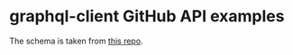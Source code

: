 # graphql-client GitHub API examples

The schema is taken from [this repo](https://raw.githubusercontent.com/octokit/graphql-schema/master/schema.graphql).
